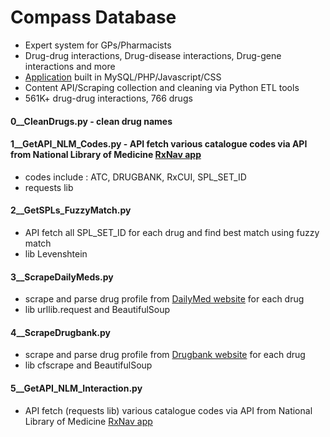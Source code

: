 # Compass Database
- Expert system for GPs/Pharmacists
- Drug-drug interactions, Drug-disease interactions, Drug-gene interactions and more
- <a href="https://github.com/bjmcnamee/Compass_Application">Application</a> built in MySQL/PHP/Javascript/CSS
- Content API/Scraping collection and cleaning via Python ETL tools
- 561K+ drug-drug interactions, 766 drugs
####
####
#### 0__CleanDrugs.py - clean drug names

#### 1__GetAPI_NLM_Codes.py - API fetch various catalogue codes via API from National Library of Medicine <a href="https://mor.nlm.nih.gov/RxNav/">RxNav app</a>
- codes include : ATC, DRUGBANK, RxCUI, SPL_SET_ID
- requests lib

#### 2__GetSPLs_FuzzyMatch.py
- API fetch all SPL_SET_ID for each drug and find best match using fuzzy match
- lib Levenshtein

#### 3__ScrapeDailyMeds.py
- scrape and parse drug profile from <a href="https://dailymed.nlm.nih.gov/dailymed/">DailyMed website</a> for each drug
- lib urllib.request and BeautifulSoup

#### 4__ScrapeDrugbank.py
- scrape and parse drug profile from <a href="https://go.drugbank.com/drugs">Drugbank website</a> for each drug
- lib cfscrape and BeautifulSoup

#### 5__GetAPI_NLM_Interaction.py
 - API fetch (requests lib) various catalogue codes via API from National Library of Medicine <a href="https://mor.nlm.nih.gov/RxNav/">RxNav app</a>
